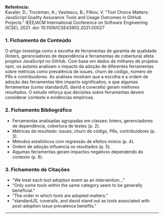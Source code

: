 **Referência:**  
Kavaler, D.; Trockman, A.; Vasilescu, B.; Filkov, V. "Tool Choice Matters: JavaScript Quality Assurance Tools and Usage Outcomes in GitHub Projects." IEEE/ACM International Conference on Software Engineering (ICSE), 2021. doi: 10.1109/ICSE43902.2021.00027

### 1. Fichamento de Conteúdo
O artigo investiga como a escolha de ferramentas de garantia de qualidade (linters, gerenciadores de dependência e ferramentas de cobertura) afeta projetos JavaScript no GitHub. Com base em dados de milhares de projetos npm, os autores analisam o impacto da adoção de diferentes ferramentas sobre métricas como prevalência de issues, churn de código, número de PRs e contribuidores. As análises mostram que a escolha e a ordem de adoção das ferramentas têm impacto significativo, e que algumas ferramentas (como standardJS, david e coveralls) geram melhores resultados. O estudo reforça que decisões sobre ferramentas devem considerar contexto e evidências empíricas.

### 2. Fichamento Bibliográfico
- Ferramentas analisadas agrupadas em classes: linters, gerenciadores de dependência, cobertura de testes (p. 2).
- Métricas de resultado: issues, churn de código, PRs, contribuidores (p. 3).
- Métodos estatísticos com regressão de efeitos mistos (p. 4).
- Ordem de adoção influencia os resultados (p. 5).
- Algumas ferramentas geram impactos negativos dependendo do contexto (p. 6).

### 3. Fichamento de Citações
- "We treat each tool adoption event as an intervention..."
- "Only some tools within the same category seem to be generally beneficial."
- "The order in which tools are adopted matters."
- "standardJS, coveralls, and david stand out as tools associated with post-adoption issue prevalence benefits."

---
